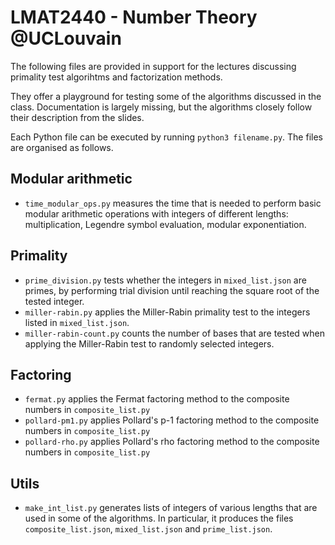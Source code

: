 # LMAT2440 - Number Theory @UCLouvain

The following files are provided in support for the lectures discussing primality test algorihtms and factorization methods. 

They offer a playground for testing some of the algorithms discussed in the class. 
Documentation is largely missing, but the algorithms closely follow their description from the slides.

Each Python file can be executed by running `python3 filename.py`. 
The files are organised as follows.  

## Modular arithmetic

- `time_modular_ops.py` measures the time that is needed to perform basic modular arithmetic operations with integers of different lengths: multiplication, Legendre symbol evaluation, modular exponentiation.

## Primality

- `prime_division.py` tests whether the integers in `mixed_list.json` are primes, by performing trial division until reaching the square root of the tested integer. 
- `miller-rabin.py` applies the Miller-Rabin primality test to the integers listed in `mixed_list.json`.
- `miller-rabin-count.py` counts the number of bases that are tested when applying the Miller-Rabin test to randomly selected integers. 

## Factoring

- `fermat.py` applies the Fermat factoring method to the composite numbers in `composite_list.py`
- `pollard-pm1.py` applies Pollard's p-1 factoring method to the composite numbers in `composite_list.py`
- `pollard-rho.py` applies Pollard's rho factoring method to the composite numbers in `composite_list.py`

## Utils

- `make_int_list.py` generates lists of integers of various lengths that are used in some of the algorithms. In particular, it produces the files `composite_list.json`, `mixed_list.json` and `prime_list.json`. 
